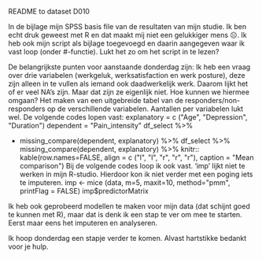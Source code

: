 README to dataset D010


In de bijlage mijn SPSS basis file van de resultaten van mijn studie.
Ik ben echt druk geweest met R en dat maakt mij niet een gelukkiger mens ☹.  Ik heb ook mijn script als bijlage toegevoegd en daarin aangegeven waar ik vast loop (onder #-functie).
Lukt het zo om het script in te lezen?

De belangrijkste punten voor aanstaande donderdag zijn:
Ik heb een vraag over drie variabelen (werkgeluk, werksatisfaction en werk posture), deze zijn alleen in te vullen als iemand ook daadwerkelijk werk. Daarom lijkt het of er veel NA’s zijn. Maar dat zijn ze eigenlijk niet. Hoe kunnen we hiermee omgaan?
Het maken van een uitgebreide tabel van de responders/non-responders op de verschillende variabelen. Aantallen per variabelen lukt wel. De volgende codes lopen vast:
explanatory = c ("Age", "Depression", "Duration")
dependent = "Pain_intensity"
df_select %>%
+ missing_compare(dependent, explanatory) %>%
df_select %>%
missing_compare(dependent, explanatory) %>%
knitr:: kable(row.names=FALSE, align = c ("l", "l", "r", "r", "r"), caption = "Mean comparison")
Bij de volgende codes loop ik ook vast.  ‘imp’ lijkt niet te werken in mijn R-studio. Hierdoor kon ik niet verder met een poging iets te imputeren.
imp <- mice (data, m=5, maxit=10, method="pmm", printFlag = FALSE)
imp$predictorMatrix

Ik heb ook geprobeerd modellen te maken voor mijn data (dat schijnt goed te kunnen met R), maar dat is denk ik een stap te ver om mee te starten. Eerst maar eens het imputeren en analyseren.

Ik hoop donderdag een stapje verder te komen. Alvast hartstikke bedankt voor je hulp.

